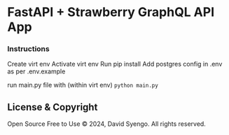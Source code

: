# FastAPI + Strawberry GraphQL API App

### Instructions
Create virt env
Activate virt env
Run pip install
Add postgres config in .env as per .env.example

run main.py file with (within virt env)
`python main.py`

## License & Copyright
Open Source Free to Use
&copy; 2024, David Syengo. All rights reserved.
